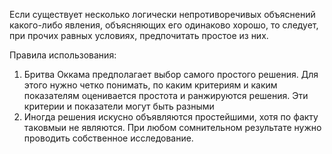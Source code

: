 Если существует несколько логически непротиворечивых объяснений какого-либо явления, объясняющих его одинаково хорошо, то следует, при прочих равных условиях, предпочитать простое из них.

Правила использования:
1. Бритва Оккама предполагает выбор самого простого решения. Для этого нужно четко понимать, по каким критериям и каким показателям оценивается простота и  ранжируются решения. Эти критерии и показатели могут быть разными
2. Иногда решения искусно объявляются  простейшими, хотя по факту таковмыи не являются. При любом сомнительном результате нужно проводить собственное исследование.
